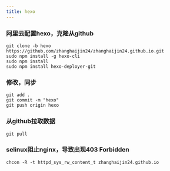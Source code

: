 ```yaml
---
title: hexo
---
```


### 阿里云配置hexo，克隆从github
```
git clone -b hexo https://github.com/zhanghaijin24/zhanghaijin24.github.io.git
sudo npm install -g hexo-cli
sudo npm install
sudo npm install hexo-deployer-git
```

### 修改，同步
```
git add .
git commit -m "hexo"
git push origin hexo
```

### 从github拉取数据
```
git pull
```

### selinux阻止nginx，导致出现403 Forbidden
```
chcon -R -t httpd_sys_rw_content_t zhanghaijin24.github.io
```
